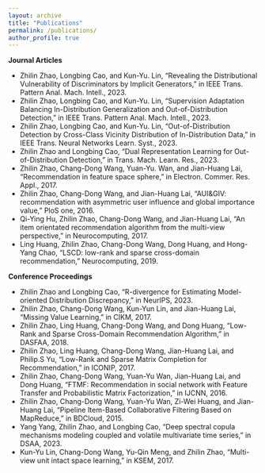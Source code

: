 ```yaml
---
layout: archive
title: "Publications"
permalink: /publications/
author_profile: true
---
```


**Journal Articles**
* Zhilin Zhao, Longbing Cao, and Kun-Yu. Lin, “Revealing the Distributional Vulnerability of Discriminators by Implicit Generators,” in IEEE Trans. Pattern Anal. Mach. Intell., 2023.
* Zhilin Zhao, Longbing Cao, and Kun-Yu. Lin,  “Supervision Adaptation Balancing In-Distribution Generalization and Out-of-Distribution Detection,” in IEEE Trans. Pattern Anal. Mach. Intell., 2023.
* Zhilin Zhao, Longbing Cao, and Kun-Yu. Lin,  “Out-of-Distribution Detection by Cross-Class Vicinity Distribution of In-Distribution Data,” in IEEE Trans. Neural Networks Learn. Syst., 2023.
* Zhilin Zhao and Longbing Cao, “Dual Representation Learning for Out-of-Distribution Detection,” in Trans. Mach. Learn. Res., 2023.
* Zhilin Zhao, Chang-Dong Wang, Yuan-Yu. Wan, and Jian-Huang Lai, “Recommendation in feature space sphere,” in Electron. Commer. Res. Appl., 2017.
* Zhilin Zhao, Chang-Dong Wang, and Jian-Huang Lai, “AUI&GIV: recommendation with asymmetric user influence and global importance value,” PloS one, 2016.
* Qi-Ying Hu, Zhilin Zhao, Chang-Dong Wang, and Jian-Huang Lai, “An item orientated recommendation algorithm from the multi-view perspective,” in Neurocomputing, 2017.
* Ling Huang, Zhilin Zhao, Chang-Dong Wang, Dong Huang, and Hong-Yang Chao, “LSCD: low-rank and sparse cross-domain recommendation,” Neurocomputing, 2019.

**Conference Proceedings**
* Zhilin Zhao and Longbing Cao, “R-divergence for Estimating Model-oriented Distribution Discrepancy,” in NeurIPS, 2023.
* Zhilin Zhao, Chang-Dong Wang, Kun-Yun Lin, and Jian-Huang Lai, “Missing Value Learning,” in CIKM, 2017.
* Zhilin Zhao, Ling Huang, Chang-Dong Wang, and Dong Huang, “Low-Rank and Sparse Cross-Domain Recommendation Algorithm,” in DASFAA, 2018.
* Zhilin Zhao, Ling Huang, Chang-Dong Wang, Jian-Huang Lai, and Philip.S Yu, “Low-Rank and Sparse Matrix Completion for Recommendation,” in ICONIP, 2017.
* Zhilin Zhao, Chang-Dong Wang, Yuan-Yu Wan, Jian-Huang Lai, and Dong Huang, “FTMF: Recommendation in social network with Feature Transfer and Probabilistic Matrix Factorization,” in ĲCNN, 2016.
* Zhilin Zhao, Chang-Dong Wang, Yuan-Yu Wan, Zi-Wei Huang, and Jian-Huang Lai, “Pipeline Item-Based Collaborative Filtering Based on MapReduce,” in BDCloud, 2015.
* Yang Yang, Zhilin Zhao, and Longbing Cao, “Deep spectral copula mechanisms modeling coupled and volatile multivariate time series,” in DSAA, 2023.
* Kun-Yu Lin, Chang-Dong Wang, Yu-Qin Meng, and Zhilin Zhao, “Multi-view unit intact space learning,” in KSEM, 2017.



